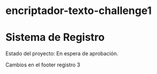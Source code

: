 # encriptador-texto-challenge1

<h1> Sistema de Registro </h1>

Estado del proyecto: En espera de aprobación.

Cambios en el footer registro 3
